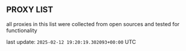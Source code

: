 ## PROXY LIST

all proxies in this list were collected from open sources and tested for functionality

last update: `2025-02-12 19:20:19.302093+00:00` UTC
